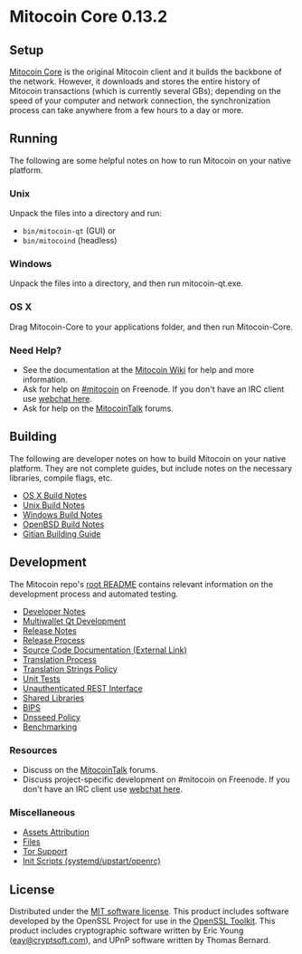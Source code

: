 Mitocoin Core 0.13.2
=====================

Setup
---------------------
[Mitocoin Core](http://mitocoin.org/en/download) is the original Mitocoin client and it builds the backbone of the network. However, it downloads and stores the entire history of Mitocoin transactions (which is currently several GBs); depending on the speed of your computer and network connection, the synchronization process can take anywhere from a few hours to a day or more.

Running
---------------------
The following are some helpful notes on how to run Mitocoin on your native platform.

### Unix

Unpack the files into a directory and run:

- `bin/mitocoin-qt` (GUI) or
- `bin/mitocoind` (headless)

### Windows

Unpack the files into a directory, and then run mitocoin-qt.exe.

### OS X

Drag Mitocoin-Core to your applications folder, and then run Mitocoin-Core.

### Need Help?

* See the documentation at the [Mitocoin Wiki](https://mitocoin.info/)
for help and more information.
* Ask for help on [#mitocoin](http://webchat.freenode.net?channels=mitocoin) on Freenode. If you don't have an IRC client use [webchat here](http://webchat.freenode.net?channels=mitocoin).
* Ask for help on the [MitocoinTalk](https://mitocointalk.io/) forums.

Building
---------------------
The following are developer notes on how to build Mitocoin on your native platform. They are not complete guides, but include notes on the necessary libraries, compile flags, etc.

- [OS X Build Notes](build-osx.md)
- [Unix Build Notes](build-unix.md)
- [Windows Build Notes](build-windows.md)
- [OpenBSD Build Notes](build-openbsd.md)
- [Gitian Building Guide](gitian-building.md)

Development
---------------------
The Mitocoin repo's [root README](/README.md) contains relevant information on the development process and automated testing.

- [Developer Notes](developer-notes.md)
- [Multiwallet Qt Development](multiwallet-qt.md)
- [Release Notes](release-notes.md)
- [Release Process](release-process.md)
- [Source Code Documentation (External Link)](https://dev.visucore.com/bitcoin/doxygen/)
- [Translation Process](translation_process.md)
- [Translation Strings Policy](translation_strings_policy.md)
- [Unit Tests](unit-tests.md)
- [Unauthenticated REST Interface](REST-interface.md)
- [Shared Libraries](shared-libraries.md)
- [BIPS](bips.md)
- [Dnsseed Policy](dnsseed-policy.md)
- [Benchmarking](benchmarking.md)

### Resources
* Discuss on the [MitocoinTalk](https://mitocointalk.io/) forums.
* Discuss project-specific development on #mitocoin on Freenode. If you don't have an IRC client use [webchat here](http://webchat.freenode.net/?channels=mitocoin).

### Miscellaneous
- [Assets Attribution](assets-attribution.md)
- [Files](files.md)
- [Tor Support](tor.md)
- [Init Scripts (systemd/upstart/openrc)](init.md)

License
---------------------
Distributed under the [MIT software license](http://www.opensource.org/licenses/mit-license.php).
This product includes software developed by the OpenSSL Project for use in the [OpenSSL Toolkit](https://www.openssl.org/). This product includes
cryptographic software written by Eric Young ([eay@cryptsoft.com](mailto:eay@cryptsoft.com)), and UPnP software written by Thomas Bernard.
